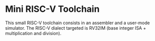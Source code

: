 # Mini RISC-V Toolchain

This small RISC-V toolchain consists in an assembler and a user-mode simulator.
The RISC-V dialect targeted is RV32IM (base integer ISA + multiplication and
division).
